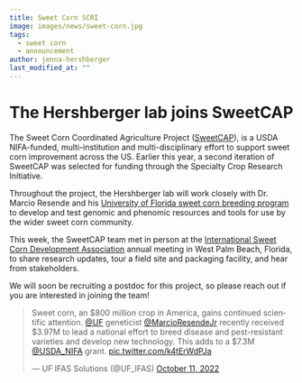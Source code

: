 ```yaml
---
title: Sweet Corn SCRI
image: images/news/sweet-corn.jpg
tags:
  - sweet corn
  - announcement
author: jenna-hershberger
last_modified_at: ""
---
```

<!-- excerpt start -->
# The Hershberger lab joins SweetCAP

The Sweet Corn Coordinated Agriculture Project ([SweetCAP](https://www.sweetcorndevelopment.org/sweet-cap.html)), is a USDA NIFA-funded, multi-institution and multi-disciplinary effort to support sweet corn improvement across the US. Earlier this year, a second iteration of SweetCAP was selected for funding through the Specialty Crop Research Initiative.
<!-- excerpt end -->
Throughout the project, the Hershberger lab will work closely with Dr. Marcio Resende and his [University of Florida sweet corn breeding program](https://www.resendelab.com/) to develop and test genomic and phenomic resources and tools for use by the wider sweet corn community.

This week, the SweetCAP team met in person at the [International Sweet Corn Development Association](https://www.sweetcorndevelopment.org) annual meeting in West Palm Beach, Florida, to share research updates, tour a field site and packaging facility, and hear from stakeholders.

We will soon be recruiting a postdoc for this project, so please reach out if you are interested in joining the team!



<blockquote class="twitter-tweet"><p lang="en" dir="ltr">Sweet corn, an $800 million crop in America, gains continued scientific attention. <a href="https://twitter.com/UF?ref_src=twsrc%5Etfw">@UF</a> geneticist <a href="https://twitter.com/MarcioResendeJr?ref_src=twsrc%5Etfw">@MarcioResendeJr</a> recently received $3.97M to lead a national effort to breed disease and pest-resistant varieties and develop new technology. This adds to a $7.3M <a href="https://twitter.com/USDA_NIFA?ref_src=twsrc%5Etfw">@USDA_NIFA</a> grant. <a href="https://t.co/k4tErWdPJa">pic.twitter.com/k4tErWdPJa</a></p>&mdash; UF IFAS Solutions (@UF_IFAS) <a href="https://twitter.com/UF_IFAS/status/1579893101476610050?ref_src=twsrc%5Etfw">October 11, 2022</a></blockquote> <script async src="https://platform.twitter.com/widgets.js" charset="utf-8"></script>
